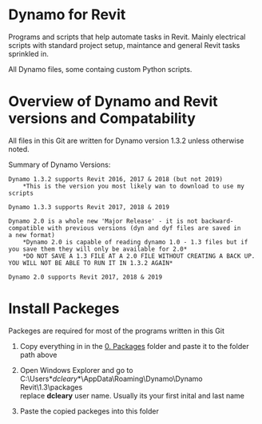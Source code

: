 # Dynamo for Revit

Programs and scripts that help automate tasks in Revit.
Mainly electrical scripts with standard project setup, maintance and general Revit tasks sprinkled in.

All Dynamo files, some containg custom Python scripts.


# Overview of Dynamo and Revit versions and Compatability

All files in this Git are written for Dynamo version 1.3.2 unless otherwise noted.

 Summary of Dynamo Versions:
 
	Dynamo 1.3.2 supports Revit 2016, 2017 & 2018 (but not 2019)
		*This is the version you most likely wan to download to use my scripts

	Dynamo 1.3.3 supports Revit 2017, 2018 & 2019

	Dynamo 2.0 is a whole new 'Major Release' - it is not backward-compatible with previous versions (dyn and dyf files are saved in 	 a new format)
		*Dynamo 2.0 is capable of reading dynamo 1.0 - 1.3 files but if you save them they will only be available for 2.0*
		*DO NOT SAVE A 1.3 FILE AT A 2.0 FILE WITHOUT CREATING A BACK UP. YOU WILL NOT BE ABLE TO RUN IT IN 1.3.2 AGAIN*

	Dynamo 2.0 supports Revit 2017, 2018 & 2019

# Install Packeges 

Packeges are required for most of the programs written in this Git 

1. Copy everything in in the [0. Packages](https://github.com/DclearEE/Electrical/tree/master/0.%20Packages) folder and paste it to the folder path above 

2. Open Windows Explorer and go to C:\Users\**dcleary**\AppData\Roaming\Dynamo\Dynamo Revit\1.3\packages  
	replace **dcleary** user name. Usually its your first inital and last name
	
3. Paste the copied packeges into this folder



